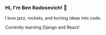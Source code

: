 ### Hi, I'm Ben Radosevich! 👋

I love jazz, rockets, and turning ideas into code.

Currently learning Django and React! 


